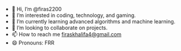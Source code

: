 - 👋 Hi, I’m @firas2200
- 👀 I’m interested in coding, technology, and gaming.
- 🌱 I’m currently learning advanced algorithms and machine learning.
- 💞️ I’m looking to collaborate on projects.
- 📫 How to reach me firaskhalifa4@gmail.com
- 😄 Pronouns: FRR
  

<!---
firas2200/firas2200 is a ✨ special ✨ repository because its `README.md` (this file) appears on your GitHub profile.
You can click the Preview link to take a look at your changes.
--->
